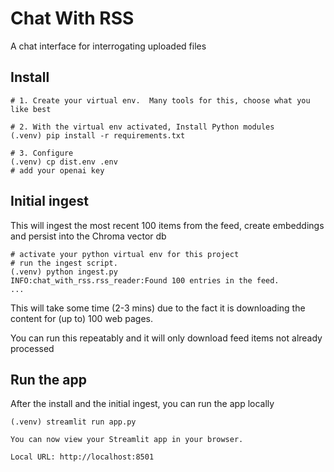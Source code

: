 # Chat With RSS
A chat interface for interrogating uploaded files


## Install
```shell
# 1. Create your virtual env.  Many tools for this, choose what you like best

# 2. With the virtual env activated, Install Python modules
(.venv) pip install -r requirements.txt

# 3. Configure
(.venv) cp dist.env .env 
# add your openai key
```
## Initial ingest
This will ingest the most recent 100 items from the feed, create embeddings and persist into the Chroma vector db
```shell
# activate your python virtual env for this project
# run the ingest script.  
(.venv) python ingest.py
INFO:chat_with_rss.rss_reader:Found 100 entries in the feed.
...

```
This will take some time (2-3 mins) due to the fact it is downloading the content for (up to) 100 web pages.

You can run this repeatably and it will only download feed items not already processed

## Run the app
After the install and the initial ingest, you can run the app locally
```shell
(.venv) streamlit run app.py

You can now view your Streamlit app in your browser.

Local URL: http://localhost:8501
```